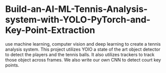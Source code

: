 # Build-an-AI-ML-Tennis-Analysis-system-with-YOLO-PyTorch-and-Key-Point-Extraction
 use machine learning, computer vision and deep learning to create a tennis analysis system. This project utilizes YOlO a state of the art object detector to detect the players and the tennis balls. It also utilizes trackers to track those object across frames. We also write our own CNN to detect court key points.

